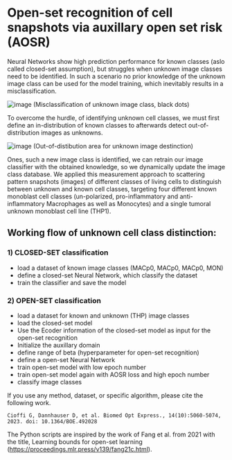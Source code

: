 # Open-set recognition of cell snapshots via auxillary open set risk (AOSR)


Neural Networks show high prediction performance for known classes (aslo called closed-set assumption), but struggles when unknown image classes need to be identified. In such a scenario no prior knowledge of the unknown image class can be used for the model training, which inevitably results in a misclassification. 

![image](https://github.com/user-attachments/assets/3e21b71f-e920-4b0e-b7a2-163a3789169e) (Misclassification of unknown image class, black dots)

To overcome the hurdle, of identifying unknown cell classes, we must first define an in-distribution of known classes to afterwards detect out-of-distribution images as unknowns.

![image](https://github.com/user-attachments/assets/50b4072c-5fe0-45cb-b823-1062be6d7b41) (Out-of-distibution area for unknown image destinction)

Ones, such a new image class is identified, we can retrain our image classifier with the obtained knowledge, so we dynamically update the image class database. We applied this measurement approach to scattering pattern snapshots (images) of different classes of living cells to distinguish between unknown and known cell classes, targeting four different known monoblast cell classes (un-polarized, pro-inflammatory and anti-inflammatory Macrophages as well as Monocytes) and a single tumoral unknown monoblast cell line (THP1).


## Working flow of unknown cell class distinction:
 ### 1) CLOSED-SET classification
   - load a dataset of known image classes (MACp0, MACp0, MACp0, MON)
   - define a closed-set Neural Network, which classify the dataset
   - train the classifier and save the model
     
 ### 2) OPEN-SET classification
   - load a dataset for known and unknown (THP) image classes
   - load the closed-set model
   - Use the Ecoder information of the closed-set model as input for the open-set recognition
   - Initialize the auxillary domain
   - define range of beta (hyperparameter for open-set recognition)
   - define a open-set Neural Network
   - train open-set model with low epoch number
   - train open-set model again with AOSR loss and high epoch number
   - classify image classes


If you use any method, dataset, or specific algorithm, please cite the following work.

    Cioffi G, Dannhauser D, et al. Biomed Opt Express., 14(10):5060-5074, 2023. doi: 10.1364/BOE.492028

The Python scripts are inspired by the work of Fang et al. from 2021 with the title, Learning bounds for open-set learning (https://proceedings.mlr.press/v139/fang21c.html).
